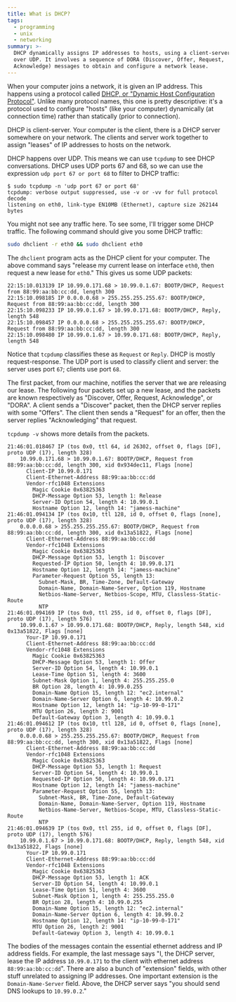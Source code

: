 ```yaml
---
title: What is DHCP?
tags:
  - programming
  - unix
  - networking
summary: >-
  DHCP dynamically assigns IP addresses to hosts, using a client-server protocol
  over UDP. It involves a sequence of DORA (Discover, Offer, Request,
  Acknowledge) messages to obtain and configure a network lease.
---
```


When your computer joins a network,
it is given an IP address.
This happens using a protocol called
[DHCP, or "Dynamic Host Configuration Protocol"](https://en.wikipedia.org/wiki/Dynamic_Host_Configuration_Protocol).
Unlike many protocol names,
this one is pretty descriptive:
it's a protocol
used to configure "hosts" (like your computer)
dynamically (at connection time)
rather than statically (prior to connection).

DHCP is client-server.
Your computer is the client,
there is a DHCP server somewhere on your network.
The clients and server work together to assign "leases" of IP addresses to hosts on the network.

DHCP happens over UDP.
This means we can use `tcpdump` to see DHCP conversations.
DHCP uses UDP ports 67 and 68,
so we can use the expression `udp port 67 or port 68`
to filter to DHCP traffic:

```console
$ sudo tcpdump -n 'udp port 67 or port 68'
tcpdump: verbose output suppressed, use -v or -vv for full protocol decode
listening on eth0, link-type EN10MB (Ethernet), capture size 262144 bytes
```

You might not see any traffic here.
To see some, I'll trigger some DHCP traffic.
The following command should give you some DHCP traffic:

```bash
sudo dhclient -r eth0 && sudo dhclient eth0
```

The `dhclient` program acts as the DHCP client for your computer.
The above command says
"release my current lease on interface `eth0`,
then request a new lease for `eth0`."
This gives us some UDP packets:

```
22:15:10.013139 IP 10.99.0.171.68 > 10.99.0.1.67: BOOTP/DHCP, Request from 88:99:aa:bb:cc:dd, length 300
22:15:10.098185 IP 0.0.0.0.68 > 255.255.255.255.67: BOOTP/DHCP, Request from 88:99:aa:bb:cc:dd, length 300
22:15:10.098233 IP 10.99.0.1.67 > 10.99.0.171.68: BOOTP/DHCP, Reply, length 548
22:15:10.098457 IP 0.0.0.0.68 > 255.255.255.255.67: BOOTP/DHCP, Request from 88:99:aa:bb:cc:dd, length 300
22:15:10.098480 IP 10.99.0.1.67 > 10.99.0.171.68: BOOTP/DHCP, Reply, length 548
```

Notice that `tcpdump` classifies these as `Request` or `Reply`.
DHCP is mostly request-response.
The UDP port is used to classify client and server:
the server uses port `67`;
clients use port `68`.

The first packet, from our machine, notifies the server that we are releasing our lease.
The following four packets set up a new lease,
and the packets are known respectively as "Discover, Offer, Request, Acknowledge", or "DORA".
A client sends a "Discover" packet,
then the DHCP server replies with some "Offers".
The client then sends a "Request" for an offer,
then the server replies "Acknowledging" that request.

`tcpdump -v` shows more details from the packets.

```
21:46:01.018467 IP (tos 0x0, ttl 64, id 26302, offset 0, flags [DF], proto UDP (17), length 328)
    10.99.0.171.68 > 10.99.0.1.67: BOOTP/DHCP, Request from 88:99:aa:bb:cc:dd, length 300, xid 0x934dec11, Flags [none]
	  Client-IP 10.99.0.171
	  Client-Ethernet-Address 88:99:aa:bb:cc:dd
	  Vendor-rfc1048 Extensions
	    Magic Cookie 0x63825363
	    DHCP-Message Option 53, length 1: Release
	    Server-ID Option 54, length 4: 10.99.0.1
	    Hostname Option 12, length 14: "jamess-machine"
21:46:01.094134 IP (tos 0x10, ttl 128, id 0, offset 0, flags [none], proto UDP (17), length 328)
    0.0.0.0.68 > 255.255.255.255.67: BOOTP/DHCP, Request from 88:99:aa:bb:cc:dd, length 300, xid 0x13a51822, Flags [none]
	  Client-Ethernet-Address 88:99:aa:bb:cc:dd
	  Vendor-rfc1048 Extensions
	    Magic Cookie 0x63825363
	    DHCP-Message Option 53, length 1: Discover
	    Requested-IP Option 50, length 4: 10.99.0.171
	    Hostname Option 12, length 14: "jamess-machine"
	    Parameter-Request Option 55, length 13:
	      Subnet-Mask, BR, Time-Zone, Default-Gateway
	      Domain-Name, Domain-Name-Server, Option 119, Hostname
	      Netbios-Name-Server, Netbios-Scope, MTU, Classless-Static-Route
	      NTP
21:46:01.094169 IP (tos 0x0, ttl 255, id 0, offset 0, flags [DF], proto UDP (17), length 576)
    10.99.0.1.67 > 10.99.0.171.68: BOOTP/DHCP, Reply, length 548, xid 0x13a51822, Flags [none]
	  Your-IP 10.99.0.171
	  Client-Ethernet-Address 88:99:aa:bb:cc:dd
	  Vendor-rfc1048 Extensions
	    Magic Cookie 0x63825363
	    DHCP-Message Option 53, length 1: Offer
	    Server-ID Option 54, length 4: 10.99.0.1
	    Lease-Time Option 51, length 4: 3600
	    Subnet-Mask Option 1, length 4: 255.255.255.0
	    BR Option 28, length 4: 10.99.0.255
	    Domain-Name Option 15, length 12: "ec2.internal"
	    Domain-Name-Server Option 6, length 4: 10.99.0.2
	    Hostname Option 12, length 14: "ip-10-99-0-171"
	    MTU Option 26, length 2: 9001
	    Default-Gateway Option 3, length 4: 10.99.0.1
21:46:01.094612 IP (tos 0x10, ttl 128, id 0, offset 0, flags [none], proto UDP (17), length 328)
    0.0.0.0.68 > 255.255.255.255.67: BOOTP/DHCP, Request from 88:99:aa:bb:cc:dd, length 300, xid 0x13a51822, Flags [none]
	  Client-Ethernet-Address 88:99:aa:bb:cc:dd
	  Vendor-rfc1048 Extensions
	    Magic Cookie 0x63825363
	    DHCP-Message Option 53, length 1: Request
	    Server-ID Option 54, length 4: 10.99.0.1
	    Requested-IP Option 50, length 4: 10.99.0.171
	    Hostname Option 12, length 14: "jamess-machine"
	    Parameter-Request Option 55, length 13:
	      Subnet-Mask, BR, Time-Zone, Default-Gateway
	      Domain-Name, Domain-Name-Server, Option 119, Hostname
	      Netbios-Name-Server, Netbios-Scope, MTU, Classless-Static-Route
	      NTP
21:46:01.094639 IP (tos 0x0, ttl 255, id 0, offset 0, flags [DF], proto UDP (17), length 576)
    10.99.0.1.67 > 10.99.0.171.68: BOOTP/DHCP, Reply, length 548, xid 0x13a51822, Flags [none]
	  Your-IP 10.99.0.171
	  Client-Ethernet-Address 88:99:aa:bb:cc:dd
	  Vendor-rfc1048 Extensions
	    Magic Cookie 0x63825363
	    DHCP-Message Option 53, length 1: ACK
	    Server-ID Option 54, length 4: 10.99.0.1
	    Lease-Time Option 51, length 4: 3600
	    Subnet-Mask Option 1, length 4: 255.255.255.0
	    BR Option 28, length 4: 10.99.0.255
	    Domain-Name Option 15, length 12: "ec2.internal"
	    Domain-Name-Server Option 6, length 4: 10.99.0.2
	    Hostname Option 12, length 14: "ip-10-99-0-171"
	    MTU Option 26, length 2: 9001
	    Default-Gateway Option 3, length 4: 10.99.0.1
```

The bodies of the messages
contain the essential ethernet address and IP address fields.
For example, the last message says
"I, the DHCP server, lease the IP address `10.99.0.171`
to the client with ethernet address `88:99:aa:bb:cc:dd`".
There are also a bunch of "extension" fields,
with other stuff unrelated to assigning IP addresses.
One important extension is the `Domain-Name-Server` field.
Above, the DHCP server says "you should send DNS lookups to `10.99.0.2`."
